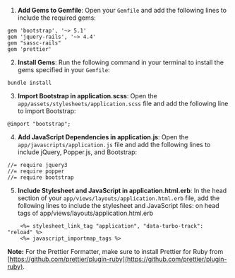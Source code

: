1. **Add Gems to Gemfile**: Open your `Gemfile` and add the following lines to include the required gems:
```
gem 'bootstrap', '~> 5.1'
gem 'jquery-rails', '~> 4.4'
gem "sassc-rails"
gem 'prettier'
```

2. **Install Gems**: Run the following command in your terminal to install the gems specified in your `Gemfile`:
```
bundle install
```

3. **Import Bootstrap in application.scss**: Open the `app/assets/stylesheets/application.scss` file and add the following line to import Bootstrap:
```
@import "bootstrap";
```

4. **Add JavaScript Dependencies in application.js**: Open the `app/javascripts/application.js` file and add the following lines to include jQuery, Popper.js, and Bootstrap:
```
//= require jquery3
//= require popper
//= require bootstrap
```

5. **Include Stylesheet and JavaScript in application.html.erb**: In the head section of your `app/views/layouts/application.html.erb` file, add the following lines to include the stylesheet and JavaScript files:
on head tags of app/views/layouts/application.html.erb
```
    <%= stylesheet_link_tag "application", "data-turbo-track": "reload" %>
    <%= javascript_importmap_tags %>
```

**Note:**
For the Prettier Formatter, make sure to install Prettier for Ruby from [https://github.com/prettier/plugin-ruby](https://github.com/prettier/plugin-ruby).

